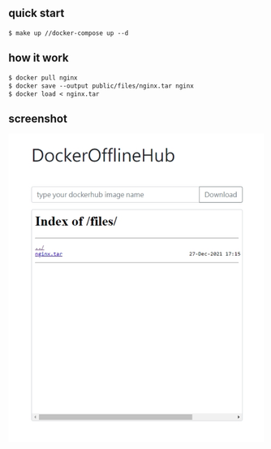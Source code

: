## quick start
```
$ make up //docker-compose up --d
```

## how it work
```
$ docker pull nginx
$ docker save --output public/files/nginx.tar nginx
$ docker load < nginx.tar
```

## screenshot

![screenshot](./screenshot.jpg)
